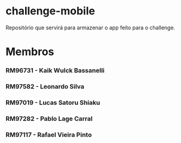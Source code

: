 # challenge-mobile
Repositório que servirá para armazenar o app feito para o challenge.


# Membros

### RM96731 - Kaik Wulck Bassanelli
### RM97582 - Leonardo Silva
### RM97019 - Lucas Satoru Shiaku
### RM97282 - Pablo Lage Carral
### RM97117 - Rafael Vieira Pinto